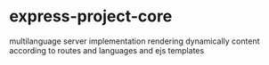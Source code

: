 # express-project-core

multilanguage server implementation rendering dynamically content according to routes and languages and ejs templates
